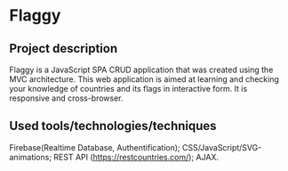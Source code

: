 # Flaggy

## Project description

Flaggy is a JavaScript SPA CRUD application that was created using the MVC architecture. This web application is aimed at learning and checking your knowledge of countries and its flags in interactive form. It is responsive and cross-browser.

## Used tools/technologies/techniques

Firebase(Realtime Database, Authentification); CSS/JavaScript/SVG-animations; REST API (https://restcountries.com/); AJAX.

